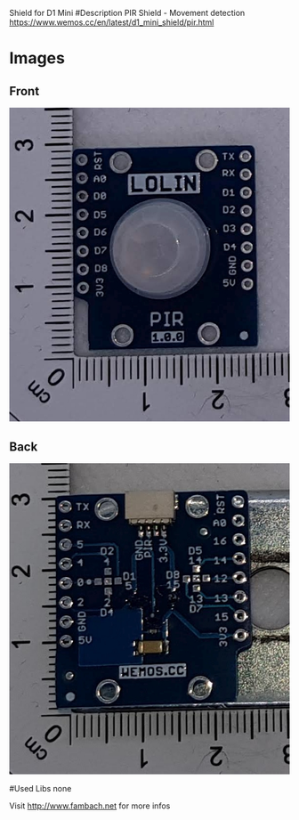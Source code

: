 Shield for D1 Mini
#Description
PIR Shield - Movement detection
https://www.wemos.cc/en/latest/d1_mini_shield/pir.html
# Images 

## Front
![Image of shield](./img/d1minishield-pir-front.jpg)

## Back
![Image of shield](./img/d1minishield-pir-back.jpg)

#Used Libs
none


Visit http://www.fambach.net for more infos